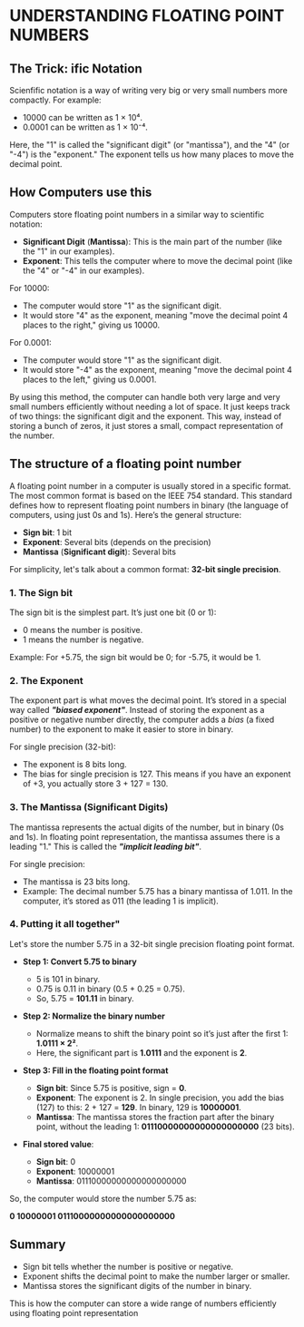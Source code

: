 # UNDERSTANDING FLOATING POINT NUMBERS

## The Trick: ific Notation

Scienfific notation is a way of writing very big or very small numbers more compactly. For example:

* 10000 can be written as 1 × 10⁴.
* 0.0001 can be written as 1 × 10⁻⁴.

Here, the "1" is called the "significant digit" (or "mantissa"), and the "4" (or "-4") is the "exponent." The exponent tells us how many places to move the decimal point.

## How Computers use this

Computers store floating point numbers in a similar way to scientific notation:

* **Significant Digit** (**Mantissa**): This is the main part of the number (like the "1" in our examples).
* **Exponent**: This tells the computer where to move the decimal point (like the "4" or "-4" in our examples).

For 10000:

* The computer would store "1" as the significant digit.
* It would store "4" as the exponent, meaning "move the decimal point 4 places to the right," giving us 10000.

For 0.0001:

* The computer would store "1" as the significant digit.
* It would store "-4" as the exponent, meaning "move the decimal point 4 places to the left," giving us 0.0001.

By using this method, the computer can handle both very large and very small numbers efficiently without needing a lot of space. It just keeps track of two things: the significant digit and the exponent. This way, instead of storing a bunch of zeros, it just stores a small, compact representation of the number.

## The structure of a floating point number

A floating point number in a computer is usually stored in a specific format. The most common format is based on the IEEE 754 standard. This standard defines how to represent floating point numbers in binary (the language of computers, using just 0s and 1s). Here’s the general structure:

* **Sign bit**: 1 bit
* **Exponent**: Several bits (depends on the precision)
* **Mantissa** (**Significant digit**): Several bits

For simplicity, let's talk about a common format: **32-bit single precision**.

### 1. The Sign bit

The sign bit is the simplest part. It’s just one bit (0 or 1):

* 0 means the number is positive.
* 1 means the number is negative.

Example: For +5.75, the sign bit would be 0; for -5.75, it would be 1.

### 2. The Exponent

The exponent part is what moves the decimal point. It’s stored in a special way called ***"biased exponent"***. Instead of storing the exponent as a positive or negative number directly, the computer adds a *bias* (a fixed number) to the exponent to make it easier to store in binary.

For single precision (32-bit):
* The exponent is 8 bits long.
* The bias for single precision is 127. This means if you have an exponent of +3, you actually store 3 + 127 = 130.

### 3. The Mantissa (Significant Digits)

The mantissa represents the actual digits of the number, but in binary (0s and 1s). In floating point representation, the mantissa assumes there is a leading "1." This is called the ***"implicit leading bit"***.

For single precision:
* The mantissa is 23 bits long.
* Example: The decimal number 5.75 has a binary mantissa of 1.011. In the computer, it’s stored as 011 (the leading 1 is implicit).

### 4. Putting it all together"

Let's store the number 5.75 in a 32-bit single precision floating point format.

* **Step 1: Convert 5.75 to binary**
    * 5 is 101 in binary.
    * 0.75 is 0.11 in binary (0.5 + 0.25 = 0.75).
    * So, 5.75 = **101.11** in binary.

* **Step 2: Normalize the binary number**
    * Normalize means to shift the binary point so it’s just after the first 1: **1.0111 × 2²**.
    * Here, the significant part is **1.0111** and the exponent is **2**.

* **Step 3: Fill in the floating point format**
    * **Sign bit**: Since 5.75 is positive, sign = **0**.
    * **Exponent**: The exponent is 2. In single precision, you add the bias (127) to this: 2 + 127 = **129**. In binary, 129 is **10000001**.
    * **Mantissa**: The mantissa stores the fraction part after the binary point, without the leading 1: **01110000000000000000000** (23 bits).

* **Final stored value**:
    * **Sign bit**: 0
    * **Exponent**: 10000001
    * **Mantissa**: 01110000000000000000000

So, the computer would store the number 5.75 as:

**0 10000001 01110000000000000000000**

## Summary

* Sign bit tells whether the number is positive or negative.
* Exponent shifts the decimal point to make the number larger or smaller.
* Mantissa stores the significant digits of the number in binary.

This is how the computer can store a wide range of numbers efficiently using floating point representation